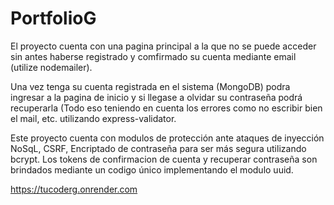 # PortfolioG

El proyecto cuenta con una pagina principal a la que no se puede acceder sin antes haberse registrado y comfirmado su cuenta mediante email (utilize nodemailer).

Una vez tenga su cuenta registrada en el sistema (MongoDB) podra ingresar a la pagina de inicio y si llegase a olvidar su contraseña podrá recuperarla (Todo eso teniendo en cuenta los errores como no escribir bien el mail, etc. utilizando express-validator.

Este proyecto cuenta con modulos de protección ante ataques de inyección NoSqL, CSRF, Encriptado de contraseña para ser más segura utilizando bcrypt.
Los tokens de confirmacion de cuenta y recuperar contraseña son brindados mediante un codigo único implementando el modulo uuid.

https://tucoderg.onrender.com
